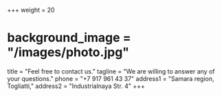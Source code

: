 +++
weight = 20
# background_image = "/images/photo.jpg"
title = "Feel free to contact us."
tagline = "We are willing to answer any of your questions."
phone = "+7 917 961 43 37"
address1 = "Samara region, Togliatti,"
address2 = "Industrialnaya Str. 4"
+++
